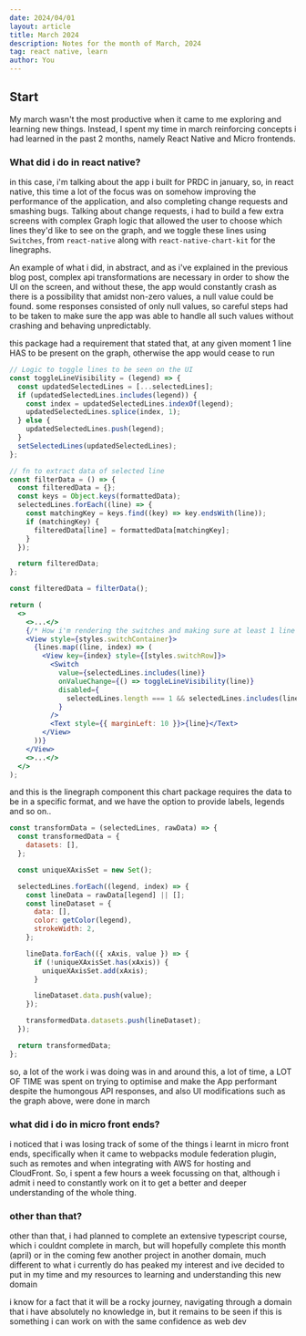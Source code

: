 ```yaml
---
date: 2024/04/01
layout: article
title: March 2024
description: Notes for the month of March, 2024
tag: react native, learn
author: You
---
```


## Start

My march wasn't the most productive when it came to me exploring and learning new things. Instead, I spent my time in march reinforcing concepts i had learned in the past 2 months, namely React Native and Micro frontends.

### What did i do in react native?

in this case, i'm talking about the app i built for PRDC in january,
so, in react native, this time a lot of the focus was on somehow improving the performance of the application, and also completing change requests and smashing bugs.
Talking about change requests, i had to build a few extra screens with complex Graph logic that allowed the user to choose which lines they'd like to see on the graph, and we toggle these lines using `Switches`, from `react-native` along with `react-native-chart-kit` for the linegraphs.

An example of what i did, in abstract,
and as i've explained in the previous blog post, complex api transformations are necessary in order to show the UI on the screen, and without these, the app would constantly crash as there is a possibility that amidst non-zero values, a null value could be found. some responses consisted of only null values, so careful steps had to be taken to make sure the app was able to handle all such values without crashing and behaving unpredictably.

this package had a requirement that stated that, at any given moment 1 line HAS to be present on the graph, otherwise the app would cease to run

```jsx [index.jsx]
// Logic to toggle lines to be seen on the UI
const toggleLineVisibility = (legend) => {
  const updatedSelectedLines = [...selectedLines];
  if (updatedSelectedLines.includes(legend)) {
    const index = updatedSelectedLines.indexOf(legend);
    updatedSelectedLines.splice(index, 1);
  } else {
    updatedSelectedLines.push(legend);
  }
  setSelectedLines(updatedSelectedLines);
};

// fn to extract data of selected line
const filterData = () => {
  const filteredData = {};
  const keys = Object.keys(formattedData);
  selectedLines.forEach((line) => {
    const matchingKey = keys.find((key) => key.endsWith(line));
    if (matchingKey) {
      filteredData[line] = formattedData[matchingKey];
    }
  });

  return filteredData;
};

const filteredData = filterData();

return (
  <>
    <>...</>
    {/* How i'm rendering the switches and making sure at least 1 line is selected */}
    <View style={styles.switchContainer}>
      {lines.map((line, index) => (
        <View key={index} style={[styles.switchRow]}>
          <Switch
            value={selectedLines.includes(line)}
            onValueChange={() => toggleLineVisibility(line)}
            disabled={
              selectedLines.length === 1 && selectedLines.includes(line)
            }
          />
          <Text style={{ marginLeft: 10 }}>{line}</Text>
        </View>
      ))}
    </View>
    <>...</>
  </>
);
```

and this is the linegraph component
this chart package requires the data to be in a specific format, and we have the option to provide labels, legends and so on..

```jsx [LineGraph.jsx]
const transformData = (selectedLines, rawData) => {
  const transformedData = {
    datasets: [],
  };

  const uniqueXAxisSet = new Set();

  selectedLines.forEach((legend, index) => {
    const lineData = rawData[legend] || [];
    const lineDataset = {
      data: [],
      color: getColor(legend),
      strokeWidth: 2,
    };

    lineData.forEach(({ xAxis, value }) => {
      if (!uniqueXAxisSet.has(xAxis)) {
        uniqueXAxisSet.add(xAxis);
      }

      lineDataset.data.push(value);
    });

    transformedData.datasets.push(lineDataset);
  });

  return transformedData;
};
```

so, a lot of the work i was doing was in and around this, a lot of time, a LOT OF TIME was spent on trying to optimise and make the App performant despite the humongous API responses, and also UI modifications such as the graph above, were done in march

### what did i do in micro front ends?

i noticed that i was losing track of some of the things i learnt in micro front ends, specifically when it came to webpacks module federation plugin, such as remotes and when integrating with AWS for hosting and CloudFront. So, i spent a few hours a week focussing on that, although i admit i need to constantly work on it to get a better and deeper understanding of the whole thing.

### other than that?

other than that, i had planned to complete an extensive typescript course, which i couldnt complete in march, but will hopefully complete this month (april) or in the coming few
another project in another domain, much different to what i currently do has peaked my interest and ive decided to put in my time and my resources to learning and understanding this new domain

i know for a fact that it will be a rocky journey, navigating through a domain that i have absolutely no knowledge in, but it remains to be seen if this is something i can work on with the same confidence as web dev
